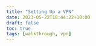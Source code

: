 ```yaml
---
title: "Setting Up a VPN"
date: 2023-05-22T18:44:22+10:00
draft: false
toc: true
tags: [walkthrough, vpn]
---
```

